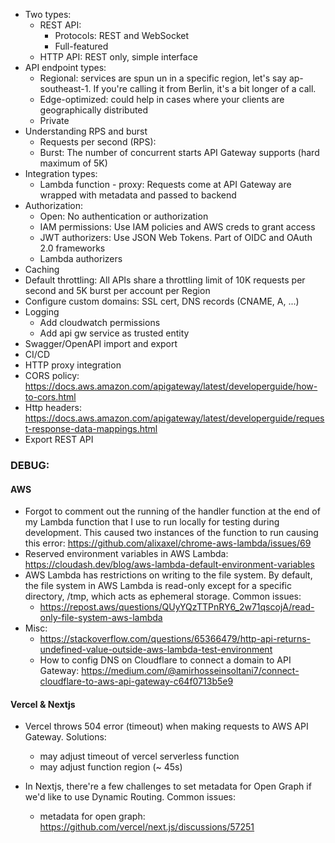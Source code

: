 
- Two types:
    - REST API:
        * Protocols: REST and WebSocket
        * Full-featured
    - HTTP API: REST only, simple interface
- API endpoint types:
    - Regional: services are spun un in a specific region, let's say ap-southeast-1. If you're calling it from Berlin, it's a bit longer of a call.
    - Edge-optimized: could help in cases where your clients are geographically distributed
    - Private
- Understanding RPS and burst
    - Requests per second (RPS):
    - Burst: The number of concurrent starts API Gateway supports (hard maximum of 5K)
- Integration types:
    - Lambda function - proxy: Requests come at API Gateway are wrapped with metadata and passed to backend
- Authorization:
    - Open: No authentication or authorization
    - IAM permissions: Use IAM policies and AWS creds to grant access
    - JWT authorizers: Use JSON Web Tokens. Part of OIDC and OAuth 2.0 frameworks
    - Lambda authorizers
- Caching
- Default throttling: All APIs share a throttling limit of 10K requests per second and 5K burst per account per Region
- Configure custom domains: SSL cert, DNS records (CNAME, A, ...)
- Logging
    - Add cloudwatch permissions
    - Add api gw service as trusted entity
- Swagger/OpenAPI import and export
- CI/CD
- HTTP proxy integration
- CORS policy: https://docs.aws.amazon.com/apigateway/latest/developerguide/how-to-cors.html
- Http headers: https://docs.aws.amazon.com/apigateway/latest/developerguide/request-response-data-mappings.html
- Export REST API


### DEBUG:
#### AWS
- Forgot to comment out the running of the handler function at the end of my Lambda function that I use to run locally for testing during development. This caused two instances of the function to run causing this error: https://github.com/alixaxel/chrome-aws-lambda/issues/69
- Reserved environment variables in AWS Lambda: https://cloudash.dev/blog/aws-lambda-default-environment-variables
- AWS Lambda has restrictions on writing to the file system. By default, the file system in AWS Lambda is read-only except for a specific directory,
/tmp, which acts as ephemeral storage. Common issues:
    * https://repost.aws/questions/QUyYQzTTPnRY6_2w71qscojA/read-only-file-system-aws-lambda
- Misc:
    * https://stackoverflow.com/questions/65366479/http-api-returns-undefined-value-outside-aws-lambda-test-environment
    * How to config DNS on Cloudflare to connect a domain to API Gateway: https://medium.com/@amirhosseinsoltani7/connect-cloudflare-to-aws-api-gateway-c64f0713b5e9

#### Vercel & Nextjs
- Vercel throws 504 error (timeout) when making requests to AWS API Gateway. Solutions:
    * may adjust timeout of vercel serverless function
    * may adjust function region (~ 45s)

- In Nextjs, there're a few challenges to set metadata for Open Graph if we'd like to use Dynamic Routing. Common issues:
    * metadata for open graph: https://github.com/vercel/next.js/discussions/57251
